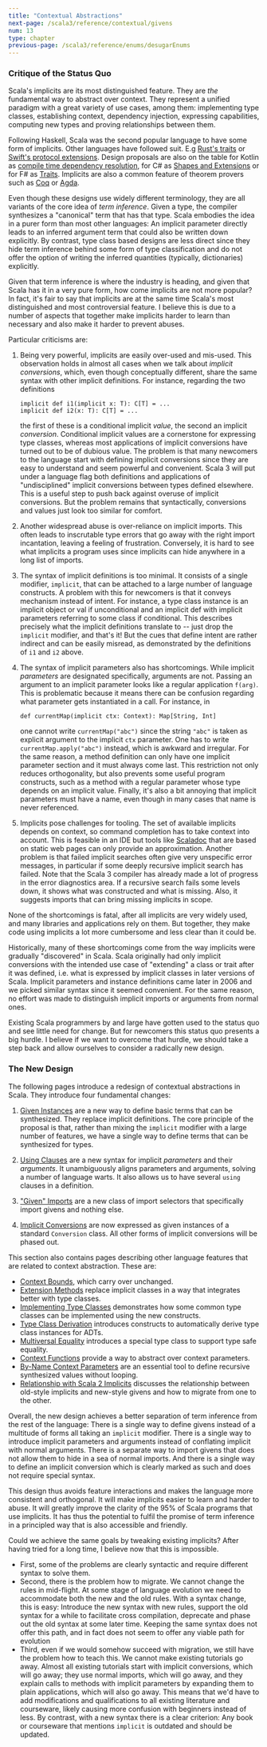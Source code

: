 ```yaml
---
title: "Contextual Abstractions"
next-page: /scala3/reference/contextual/givens
num: 13
type: chapter
previous-page: /scala3/reference/enums/desugarEnums
---
```


<!-- THIS FILE HAS BEEN GENERATED BY SCALADOC PREPROCESSOR. NOTE THAT ANY CHANGES TO THIS FILE CAN BE OVERRIDEN IN THE FUTURE -->

### Critique of the Status Quo

Scala's implicits are its most distinguished feature. They are _the_ fundamental way to abstract over context. They represent a unified paradigm with a great variety of use cases, among them: implementing type classes, establishing context, dependency injection, expressing capabilities, computing new types and proving relationships between them.

Following Haskell, Scala was the second popular language to have some form of implicits. Other languages have followed suit. E.g [Rust's traits](https://doc.rust-lang.org/rust-by-example/trait.html) or [Swift's protocol extensions](https://docs.swift.org/swift-book/LanguageGuide/Protocols.html#ID521). Design proposals are also on the table for Kotlin as [compile time dependency resolution](https://github.com/Kotlin/KEEP/blob/e863b25f8b3f2e9b9aaac361c6ee52be31453ee0/proposals/compile-time-dependency-resolution.md), for C# as [Shapes and Extensions](https://github.com/dotnet/csharplang/issues/164)
or for F# as [Traits](https://github.com/MattWindsor91/visualfsharp/blob/hackathon-vs/examples/fsconcepts.md). Implicits are also a common feature of theorem provers such as [Coq](https://coq.inria.fr/refman/language/extensions/implicit-arguments.html) or [Agda](https://agda.readthedocs.io/en/latest/language/implicit-arguments.html).

Even though these designs use widely different terminology, they are all variants of the core idea of _term inference_. Given a type, the compiler synthesizes a "canonical" term that has that type. Scala embodies the idea in a purer form than most other languages: An implicit parameter directly leads to an inferred argument term that could also be written down explicitly. By contrast, type class based designs are less direct since they hide term inference behind some form of type classification and do not offer the option of writing the inferred quantities (typically, dictionaries) explicitly.

Given that term inference is where the industry is heading, and given that Scala has it in a very pure form, how come implicits are not more popular? In fact, it's fair to say that implicits are at the same time Scala's most distinguished and most controversial feature. I believe this is due to a number of aspects that together make implicits harder to learn than necessary and also make it harder to prevent abuses.

Particular criticisms are:

1. Being very powerful, implicits are easily over-used and mis-used. This observation holds in almost all cases when we talk about _implicit conversions_, which, even though conceptually different, share the same syntax with other implicit definitions. For instance, regarding the two definitions

   <div class="snippet" ><div class="buttons"></div><pre><code class="language-scala"><span id="0" class="" >implicit def i1(implicit x: T): C[T] = ...
   </span><span id="1" class="" >implicit def i2(x: T): C[T] = ...
   </span></code></pre></div>

   the first of these is a conditional implicit _value_, the second an implicit _conversion_. Conditional implicit values are a cornerstone for expressing type classes, whereas most applications of implicit conversions have turned out to be of dubious value. The problem is that many newcomers to the language start with defining implicit conversions since they are easy to understand and seem powerful and convenient. Scala 3 will put under a language flag both definitions and applications of "undisciplined" implicit conversions between types defined elsewhere. This is a useful step to push back against overuse of implicit conversions. But the problem remains that syntactically, conversions and values just look too similar for comfort.

2. Another widespread abuse is over-reliance on implicit imports. This often leads to inscrutable type errors that go away with the right import incantation, leaving a feeling of frustration. Conversely, it is hard to see what implicits a program uses since implicits can hide anywhere in a long list of imports.

3. The syntax of implicit definitions is too minimal. It consists of a single modifier, `implicit`, that can be attached to a large number of language constructs. A problem with this for newcomers is that it conveys mechanism instead of intent. For instance, a type class instance is an implicit object or val if unconditional and an implicit def with implicit parameters referring to some class if conditional. This describes precisely what the implicit definitions translate to -- just drop the `implicit` modifier, and that's it! But the cues that define intent are rather indirect and can be easily misread, as demonstrated by the definitions of `i1` and `i2` above.

4. The syntax of implicit parameters also has shortcomings. While implicit _parameters_ are designated specifically, arguments are not. Passing an argument to an implicit parameter looks like a regular application `f(arg)`. This is problematic because it means there can be confusion regarding what parameter gets instantiated in a call. For instance, in

   <div class="snippet" ><div class="buttons"></div><pre><code class="language-scala"><span id="0" class="" >def currentMap(implicit ctx: Context): Map[String, Int]
   </span></code></pre></div>

   one cannot write `currentMap("abc")` since the string `"abc"` is taken as explicit argument to the implicit `ctx` parameter. One has to write `currentMap.apply("abc")` instead, which is awkward and irregular. For the same reason, a method definition can only have one implicit parameter section and it must always come last. This restriction not only reduces orthogonality, but also prevents some useful program constructs, such as a method with a regular parameter whose type depends on an implicit value. Finally, it's also a bit annoying that implicit parameters must have a name, even though in many cases that name is never referenced.

5. Implicits pose challenges for tooling. The set of available implicits depends on context, so command completion has to take context into account. This is feasible in an IDE but tools like [Scaladoc](https://docs.scala-lang.org/overviews/scaladoc/overview.html) that are based on static web pages can only provide an approximation. Another problem is that failed implicit searches often give very unspecific error messages, in particular if some deeply recursive implicit search has failed. Note that the Scala 3 compiler has already made a lot of progress in the error diagnostics area. If a recursive search fails some levels down, it shows what was constructed and what is missing. Also, it suggests imports that can bring missing implicits in scope.

None of the shortcomings is fatal, after all implicits are very widely used, and many libraries and applications rely on them. But together, they make code using implicits a lot more cumbersome and less clear than it could be.

Historically, many of these shortcomings come from the way implicits were gradually "discovered" in Scala. Scala originally had only implicit conversions with the intended use case of "extending" a class or trait after it was defined, i.e. what is expressed by implicit classes in later versions of Scala. Implicit parameters and instance definitions came later in 2006 and we picked similar syntax since it seemed convenient. For the same reason, no effort was made to distinguish implicit imports or arguments from normal ones.

Existing Scala programmers by and large have gotten used to the status quo and see little need for change. But for newcomers this status quo presents a big hurdle. I believe if we want to overcome that hurdle, we should take a step back and allow ourselves to consider a radically new design.

### The New Design

The following pages introduce a redesign of contextual abstractions in Scala. They introduce four fundamental changes:

1. [Given Instances](./contextual/givens.html) are a new way to define basic terms that can be synthesized.  They replace implicit definitions. The core principle of the proposal is that, rather than mixing the `implicit` modifier with a large number of features, we have a single way to define terms that can be synthesized for types.

2. [Using Clauses](./contextual/using-clauses.html) are a new syntax for implicit _parameters_ and their _arguments_. It unambiguously aligns parameters and arguments, solving a number of language warts. It also allows us to have several `using` clauses in a definition.

3. ["Given" Imports](./contextual/given-imports.html) are a new class of import selectors that specifically import
   givens and nothing else.

4. [Implicit Conversions](./contextual/conversions.html) are now expressed as given instances of a standard `Conversion` class. All other forms of implicit conversions will be phased out.

This section also contains pages describing other language features that are related to context abstraction. These are:

- [Context Bounds](./contextual/context-bounds.html), which carry over unchanged.
- [Extension Methods](./contextual/extension-methods.html) replace implicit classes in a way that integrates better with type classes.
- [Implementing Type Classes](./contextual/type-classes.html) demonstrates how some common type classes can be implemented using the new constructs.
- [Type Class Derivation](./contextual/derivation.html) introduces constructs to automatically derive type class instances for ADTs.
- [Multiversal Equality](./contextual/multiversal-equality.html) introduces a special type class to support type safe equality.
- [Context Functions](./contextual/context-functions.html) provide a way to abstract over context parameters.
- [By-Name Context Parameters](./contextual/by-name-context-parameters.html) are an essential tool to define recursive synthesized values without looping.
- [Relationship with Scala 2 Implicits](./contextual/relationship-implicits.html) discusses the relationship between old-style implicits and new-style givens and how to migrate from one to the other.

Overall, the new design achieves a better separation of term inference from the rest of the language: There is a single way to define givens instead of a multitude of forms all taking an `implicit` modifier. There is a single way to introduce implicit parameters and arguments instead of conflating implicit with normal arguments. There is a separate way to import givens that does not allow them to hide in a sea of normal imports. And there is a single way to define an implicit conversion which is clearly marked as such and does not require special syntax.

This design thus avoids feature interactions and makes the language more consistent and orthogonal. It will make implicits easier to learn and harder to abuse. It will greatly improve the clarity of the 95% of Scala programs that use implicits. It has thus the potential to fulfil the promise of term inference in a principled way that is also accessible and friendly.

Could we achieve the same goals by tweaking existing implicits? After having tried for a long time, I believe now that this is impossible.

- First, some of the problems are clearly syntactic and require different syntax to solve them.
- Second, there is the problem how to migrate. We cannot change the rules in mid-flight. At some stage of language evolution we need to accommodate both the new and the old rules. With a syntax change, this is easy: Introduce the new syntax with new rules, support the old syntax for a while to facilitate cross compilation, deprecate and phase out the old syntax at some later time. Keeping the same syntax does not offer this path, and in fact does not seem to offer any viable path for evolution
- Third, even if we would somehow succeed with migration, we still have the problem
  how to teach this. We cannot make existing tutorials go away. Almost all existing tutorials start with implicit conversions, which will go away; they use normal imports, which will go away, and they explain calls to methods with implicit parameters by expanding them to plain applications, which will also go away. This means that we'd have
  to add modifications and qualifications to all existing literature and courseware, likely causing more confusion with beginners instead of less. By contrast, with a new syntax there is a clear criterion: Any book or courseware that mentions `implicit` is outdated and should be updated.

